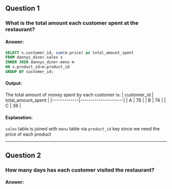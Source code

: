 ## Question 1
### What is the total amount each customer spent at the restaurant?
#### Answer:
```sql
SELECT s.customer_id, sum(m.price) as total_amount_spent
FROM dannys_diner.sales s
INNER JOIN dannys_diner.menu m
ON s.product_id=m.product_id
GROUP BY customer_id;
```
#### Output:
The total amount of money spent by each customer is:
| customer_id | total_amount_spent |
|-------------|---------------------|
| A           | 76                  |
| B           | 74                  |
| C           | 36                  |

#### Explanation:
`sales` table is joined with `menu` table via `product_id` key since we need the price of each product
***
## Question 2
### How many days has each customer visited the restaurant?
#### Answer:
